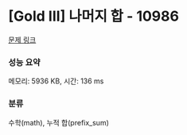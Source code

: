 # [Gold III] 나머지 합 - 10986 

[문제 링크](https://www.acmicpc.net/problem/10986) 

### 성능 요약

메모리: 5936 KB, 시간: 136 ms

### 분류

수학(math), 누적 합(prefix_sum)

